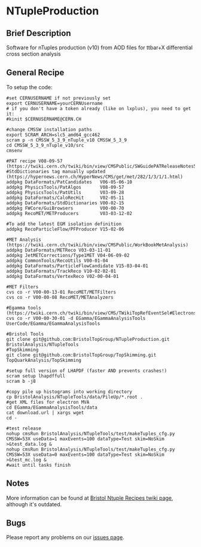 NTupleProduction
================

## Brief Description
Software for nTuples production (v10) from AOD files for ttbar+X differential cross section analysis

## General Recipe

To setup the code:

```
#set CERNUSERNAME if not previously set
export CERNUSERNAME=yourCERNUsername
# if you don't have a token already (like on lxplus), you need to get it:
#kinit $CERNUSERNAME@CERN.CH

#change CMSSW installation paths
export SCRAM_ARCH=slc5_amd64_gcc462
scram p -n CMSSW_5_3_9_nTuple_v10 CMSSW_5_3_9
cd CMSSW_5_3_9_nTuple_v10/src
cmsenv

#PAT recipe V08-09-57 (https://twiki.cern.ch/twiki/bin/view/CMSPublic/SWGuidePATReleaseNotes52X#V08_09_57)
#StdDictionaries tag manually updated (https://hypernews.cern.ch/HyperNews/CMS/get/met/282/1/3/1/1.html)
addpkg DataFormats/PatCandidates   V06-05-06-10
addpkg PhysicsTools/PatAlgos       V08-09-57
addpkg PhysicsTools/PatUtils       V03-09-28
addpkg DataFormats/CaloRecHit      V02-05-11
addpkg DataFormats/StdDictionaries V00-02-15
addpkg FWCore/GuiBrowsers          V00-00-70
addpkg RecoMET/METProducers        V03-03-12-02

#To add the latest EGM isolation definition
addpkg RecoParticleFlow/PFProducer V15-02-06

#MET Analysis (https://twiki.cern.ch/twiki/bin/view/CMSPublic/WorkBookMetAnalysis)
addpkg DataFormats/METReco V03-03-11-01 
addpkg JetMETCorrections/Type1MET V04-06-09-02
addpkg CommonTools/RecoUtils V00-01-04
addpkg DataFormats/ParticleFlowCandidate V15-03-04-01
addpkg DataFormats/TrackReco V10-02-02-01
addpkg DataFormats/VertexReco V02-00-04-01

#MET Filters
cvs co -r V00-00-13-01 RecoMET/METFilters
cvs co -r V00-00-08 RecoMET/METAnalyzers

#Egamma tools (https://twiki.cern.ch/twiki/bin/view/CMS/TWikiTopRefEventSel#Electrons)
cvs co -r V00-00-30-01 -d EGamma/EGammaAnalysisTools UserCode/EGamma/EGammaAnalysisTools

#Bristol Tools
git clone git@github.com:BristolTopGroup/NTupleProduction.git BristolAnalysis/NTupleTools
#TopSkimming
git clone git@github.com:BristolTopGroup/TopSkimming.git TopQuarkAnalysis/TopSkimming

#setup full version of LHAPDF (faster AND prevents crashes!)
scram setup lhapdffull
scram b -j8

#copy pile up histograms into working directory
cp BristolAnalysis/NTupleTools/data/PileUp/*.root .
#get XML files for electron MVA
cd EGamma/EGammaAnalysisTools/data
cat download.url | xargs wget
cd - 

#test release
nohup cmsRun BristolAnalysis/NTupleTools/test/makeTuples_cfg.py CMSSW=53X useData=1 maxEvents=100 dataType=Test skim=NoSkim >&test_data.log &
nohup cmsRun BristolAnalysis/NTupleTools/test/makeTuples_cfg.py CMSSW=53X useData=0 maxEvents=100 dataType=Test skim=NoSkim >&test_mc.log &
#wait until tasks finish
```


## Notes
More information can be found at [Bristol Ntuple Recipes twiki page](https://twiki.cern.ch/twiki/bin/view/CMS/BristolNTuplerRecipes), although it's outdated.

## Bugs
Please report any problems on our [issues page](https://github.com/BristolTopGroup/NTupleProduction/issues).
